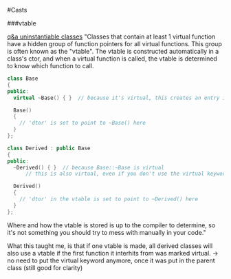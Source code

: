 #Casts

###vtable

[q&a uninstantiable classes](https://cplusplus.com/forum/general/12600/)
"Classes that contain at least 1 virtual function have a hidden group of function pointers for all virtual functions. This group is often known as the "vtable". The vtable is constructed automatically in a class's ctor, and when a virtual function is called, the vtable is determined to know which function to call.

```C++
class Base
{
public:
  virtual ~Base() { }  // because it's virtual, this creates an entry in the vtable for 'dtor'

  Base()
  {
    // 'dtor' is set to point to ~Base() here
  }
};

class Derived : public Base
{
public:
  ~Derived() { }  // because Base::~Base is virtual
      // this is also virtual, even if you don't use the virtual keyword

  Derived()
  {
    // 'dtor' in the vtable is set to point to ~Derived() here
  }
};
```

Where and how the vtable is stored is up to the compiler to determine, so it's not something you should try to mess with manually in your code."

What this taught me, is that if one vtable is made, all derived classes will also use a vtable if the first function it interhits from was marked virtual.
-> no need to put the virtual keyword anymore, once it was put in the parent class (still good for clarity)
